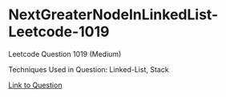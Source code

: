 # NextGreaterNodeInLinkedList-Leetcode-1019

Leetcode Question 1019 (Medium)

Techniques Used in Question:
Linked-List, Stack

[Link to Question](https://leetcode.com/problems/next-greater-node-in-linked-list/)
